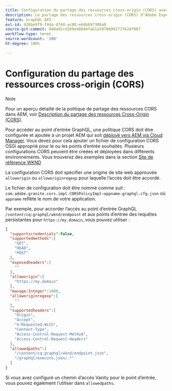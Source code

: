 ```yaml
---
title: Configuration du partage des ressources cross-origin (CORS) avec AEM découplé
description: Le partage des ressources cross-origin (CORS) d’Adobe Experience Manager permet aux applications web découplées d’effectuer des appels côté client vers AEM. Une configuration CORS est nécessaire pour activer l’accès au point d’entrée GraphQL.
feature: GraphQL API
exl-id: 426be9f9-f44a-4744-ac08-e64bb97308a0
source-git-commit: 940a01cd3b9e4804bfab1a5970699271f624f087
workflow-type: tm+mt
source-wordcount: '208'
ht-degree: 100%

---
```


# Configuration du partage des ressources cross-origin (CORS)

>[!NOTE]
>
>Pour un aperçu détaillé de la politique de partage des ressources CORS dans AEM, voir [Description du partage des ressources Cross-Origin (CORS)](https://experienceleague.adobe.com/docs/experience-manager-learn/foundation/security/understand-cross-origin-resource-sharing.html?lang=fr#understand-cross-origin-resource-sharing-(cors)).

Pour accéder au point d’entrée GraphQL, une politique CORS doit être configurée et ajoutée à un projet AEM qui soit [déployé vers AEM via Cloud Manager](/help/implementing/cloud-manager/deploy-code.md). Vous devez pour cela ajouter un fichier de configuration CORS OSGi approprié pour le ou les points d’entrée souhaités. Plusieurs configurations CORS peuvent être créées et déployées dans différents environnements. Vous trouverez des exemples dans la section [Site de référence WKND](https://github.com/adobe/aem-guides-wknd/tree/master/ui.config/src/main/content/jcr_root/apps/wknd/osgiconfig)

La configuration CORS doit spécifier une origine de site web approuvée `alloworigin` ou `alloworiginregexp` pour laquelle l’accès doit être accordé.

Le fichier de configuration doit être nommé comme suit : `com.adobe.granite.cors.impl.CORSPolicyImpl~appname-graphql.cfg.json` où `appname` reflète le nom de votre application.

Par exemple, pour accorder l’accès au point d’entrée GraphQL `/content/cq:graphql/wknd/endpoint` et aux points d’entrée des requêtes persistantes pour `https://my.domain`, vous pouvez utiliser :

```json
{
  "supportscredentials":false,
  "supportedmethods":[
    "GET",
    "HEAD",
    "POST"
  ],
  "exposedheaders":[
    ""
  ],
  "alloworigin":[
    "https://my.domain"
  ],
  "maxage:Integer":1800,
  "alloworiginregexp":[
    ""
  ],
  "supportedheaders":[
    "Origin",
    "Accept",
    "X-Requested-With",
    "Content-Type",
    "Access-Control-Request-Method",
    "Access-Control-Request-Headers"
  ],
  "allowedpaths":[
    "/content/cq:graphql/wknd/endpoint.json",
    "/graphql/execute.json/.*"
  ]
}
```

Si vous avez configuré un chemin d’accès Vanity pour le point d’entrée, vous pouvez également l’utiliser dans `allowedpaths`.
